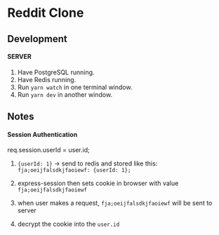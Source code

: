 # Reddit Clone

## Development

#### SERVER

1. Have PostgreSQL running.
2. Have Redis running.
3. Run `yarn watch` in one terminal window.
4. Run `yarn dev` in another window.

## Notes

#### Session Authentication

req.session.userId = user.id;

1. `{userId: 1}` -> send to redis and stored like this: `fja;oeijfalsdkjfaoiewf: {userId: 1};`

2. express-session then sets cookie in browser with value `fja;oeijfalsdkjfaoiewf`

3. when user makes a request, `fja;oeijfalsdkjfaoiewf` will be sent to server

4. decrypt the cookie into the `user.id`
